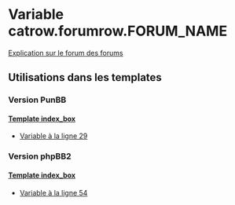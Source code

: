 # Variable catrow.forumrow.FORUM_NAME
[Explication sur le forum des forums](http://forum.forumactif.com/t294113-listing-des-variables#catrow.forumrow.FORUM_NAME)
## Utilisations dans les templates
### Version PunBB
#### [Template index_box](punbb/index_box.md)
* [Variable à la ligne 29](../punbb/index_box.tpl#L29)
### Version phpBB2
#### [Template index_box](subsilver/index_box.md)
* [Variable à la ligne 54](../subsilver/index_box.tpl#L54)
